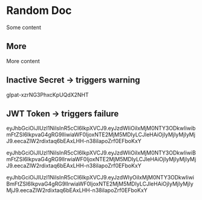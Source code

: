 # Random Doc
Some content

## More
More content

## Inactive Secret -> triggers warning
glpat-xzrNG3PhxcKpUQdX2NHT

## JWT Token -> triggers failure
eyJhbGciOiJIUzI1NiIsInR5cCI6IkpXVCJ9.eyJzdWIiOiIxMjM0NTY3ODkwIiwibmFtZSI6IkpvaG4gRG9lIiwiaWF0IjoxNTE2MjM5MDIyLCJleHAiOjIyMjIyMjIyMjJ9.eecaZlW2rdixtaq6bEAxLHH-n38ilapoZrf0EFboKxY


eyJhbGciOiJIUzI1NiIsInR5cCI6IkpXVCJ9.eyJzdWIiOiIxMjM0NTY3ODkwIiwiBmFtZSI6IkpvaG4gRG9lIrwiaWF0IjoxNTE2MjM5MDIyLCJleHAiOjIyMjIyMjIyMjJ9.eecaZlW2rdixtaq6bEAxLHH-n38ilapoZrf0EFboKxY

eyJhbGciOiJIUzI1NiIsInR5cCI6IkpXVCJ9.eyJzdWIyOiIxMjM0NTY3ODkwIiwiBmFtZSI6IkpvaG4gRG9lIrwiaWF0IjoxNTE2MjM5MDIyLCJleHAiOjIyMjIyMjIyMjJ9.eecaZlW2rdixtaq6bEAxLHH-n38ilapoZrf0EFboKxY



